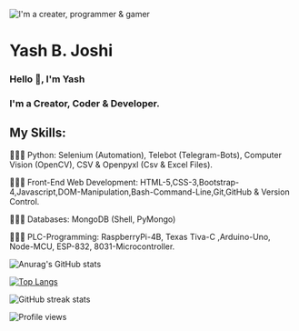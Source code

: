 ![I'm a creater, programmer & gamer](https://pbs.twimg.com/profile_banners/1465363072571232261/1648129420/600x200)

# Yash B. Joshi
### Hello 👋, I'm Yash
### I'm a Creator, Coder & Developer.

## My Skills:
👨🏽‍💻 Python: Selenium (Automation), Telebot (Telegram-Bots), Computer Vision (OpenCV), CSV & Openpyxl (Csv & Excel Files).

👨🏽‍💻 Front-End Web Development: HTML-5,CSS-3,Bootstrap-4,Javascript,DOM-Manipulation,Bash-Command-Line,Git,GitHub & Version Control.

👨🏽‍💻 Databases: MongoDB (Shell, PyMongo)

👨🏽‍💻 PLC-Programming: RaspberryPi-4B, Texas Tiva-C ,Arduino-Uno, Node-MCU, ESP-832, 8031-Microcontroller.

![Anurag's GitHub stats](https://github-readme-stats.vercel.app/api?username=YJ-928&theme=great-gatsby&show_icons=true)

[![Top Langs](https://github-readme-stats.vercel.app/api/top-langs/?username=YJ-928&layout=compact&theme=great-gatsby)](https://github.com/anuraghazra/github-readme-stats)

![GitHub streak stats](https://github-readme-streak-stats.herokuapp.com/?user=YJ-928&theme=great-gatsby)  

![Profile views](https://gpvc.arturio.dev/YJ-928)

